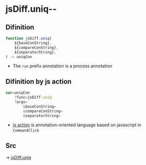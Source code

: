 # jsDiff.uniq--

## Difinition

```js.js
function jsDiff.uniq(
	${baseConString},
	${compareConString},
	${separatorString},
) -> uniqCon
```

- The `run` prefix annotation is a process annotation


## Difinition by js action

```js.js
var=uniqCon
	?func=jsDiff.uniq
	?args=
		&baseConString=
		&compareConString=
		&separatorString=
```

- [js action](#) is annotation-oriented language based on javascript in `CommandClick`



## Src

-> [jsDiff.uniq](https://github.com/puutaro/CommandClick/blob/master/app/src/main/java/com/puutaro/commandclick/fragment_lib/terminal_fragment/js_interface/text/JsDiff.kt#L29)


